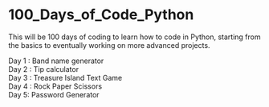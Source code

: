# 100_Days_of_Code_Python

This will be 100 days of coding to learn how to code in Python, starting from the basics to eventually working on more advanced projects.

Day 1 : Band name generator<br>
Day 2 : Tip calculator<br>
Day 3 : Treasure Island Text Game<br>
Day 4 : Rock Paper Scissors <br>
Day 5: Password Generator <b4>
